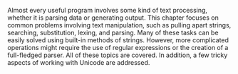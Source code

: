 Almost every useful program involves some kind of text processing, whether it is parsing data or generating output. This chapter focuses on common problems involving text manipulation, such as pulling apart strings, searching, substitution, lexing, and parsing. Many of these tasks can be easily solved using built-in methods of strings. However, more complicated operations might require the use of regular expressions or the creation of a full-fledged parser. All of these topics are covered. In addition, a few tricky aspects of working with Unicode are addressed.